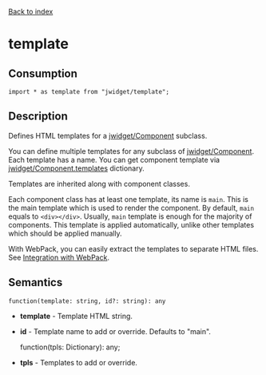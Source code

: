 [Back to index](../README.md)

# template



## Consumption

	import * as template from "jwidget/template";

## Description

Defines HTML templates for a [jwidget/Component](Component.md) subclass.

You can define multiple templates for any subclass of [jwidget/Component](Component.md). Each template has a name. You can get component template via [jwidget/Component.templates](Component.md#templates) dictionary.

Templates are inherited along with component classes.

Each component class has at least one template, its name is `main`. This is the main template which is used to render the component. By default, `main` equals to `<div></div>`. Usually, `main` template is enough for the majority of components. This template is applied automatically, unlike other templates which should be applied manually.

With WebPack, you can easily extract the templates to separate HTML files. See [Integration with WebPack](Component.md#integration-with-webpack).

## Semantics

	function(template: string, id?: string): any

* **template** - Template HTML string.
* **id** - Template name to add or override. Defaults to "main".

	function(tpls: Dictionary<string>): any;

* **tpls** - Templates to add or override.
